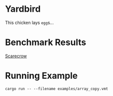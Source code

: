 # Yardbird
This chicken lays `egg`s...

# Benchmark Results

[Scarecrow](https://scarecrow.sgt-pl.com/)

# Running Example

`cargo run -- --filename examples/array_copy.vmt`
